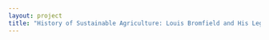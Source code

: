 ```yaml
--- 
layout: project 
title: "History of Sustainable Agriculture: Louis Bromfield and His Legacy" 
---
```



